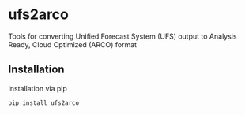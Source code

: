 # ufs2arco
Tools for converting Unified Forecast System (UFS) output to Analysis Ready, Cloud Optimized (ARCO) format

## Installation


Installation via pip

```bash
pip install ufs2arco
```
